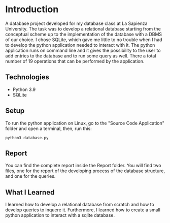 # Introduction

A database project developed for my database class at La Sapienza University. The task was to develop a relational database starting from the conceptual scheme up to the implementation of the database with a DBMS of our choice. I chose SQLite, which gave me little to no trouble when I had to develop the python application needed to interact with it. The python application runs on command line and it gives the possibility to the user to add entries to the database and to run some query as well. There a total number of 19 operations that can be performed by the application.

## Technologies

* Python 3.9
* SQLite

## Setup

To run the python application on Linux, go to the "Source Code Application" folder and open a terminal, then, run this:

```
python3 database.py
```

## Report

You can find the complete report inside the Report folder. You will find two files, one for the report of the developing process of the database structure, and one for the queries.

## What I Learned

I learned how to develop a relational database from scratch and how to develop queries to inquere it. Furthermore, I learned how to create a small python application to interact with a sqlite database.

